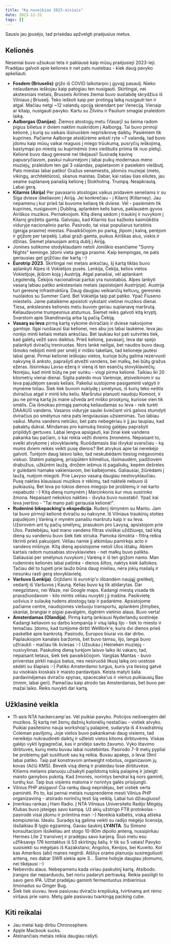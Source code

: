```yaml
---
title: "Ką nuveikiau 2023-aisiais"
date: 2023-12-31
tags: []
---
```


Sausis jau įpusėjo, tad prisėdau apžvelgti praėjusius metus.

## Kelionės

Neseniai buvo užsukusi teta ir paklausė kaip mūsų praėjusieji 2023-ieji.
Pradėjau galvoti apie keliones ir net pats nustebau - kiek daug pavyko
apkeliauti.

- **Fosdem (Briuselis)** grįžo iš COVID laikotarpio į gyvajį pasaulį. Nieko
  nelaudamas ieškojau kaip patogiau ten nusigauti. Skirtingai, nei akstesniais
  metais, Brussels Airlines žiemai buvo sustabdę skrydžius iš Vilniaus į
  Briuselį. Teko ieškoti kaip per protingą laiką nusigauti ten ir atgal. Mačiau
  netgi ~12 valandų opciją skrendant per Veneciją. Vienaip ar kitaip, nusigauti
  pavyko. Kartu su Žilvinu ir Paulium smagiai praleidom laiką.
- **Aalborgas (Danijas)**. Žiemos atostogų metu (Vasarį) su šeima radom pigius
  bilietus ir dviem naktim nuskridom į Aalborgą. Tai buvo pirmoji kelionė, į
  kurią su vaikais išsiruošėm neprisikrovę daiktų. Pasiėmėm tik kuprines.
  Pačiame Aalborge atsidūrėme anksti ryte ~7 valandą, tad buvo įdomu kaip mūsų
  vaikai reaguos į miego trūukumą, pusryčių ieškojimą, bastymąsi po miestą su
  kuprinėmis (nes viešbutis priima tik nuo pietų). Kelionė buvo daug geresnė nei
  tikėjausi! Susiradę kavinę papusryčiavom, paskui nukurnėjom į labai puikų
  modernaus meno muziejų, praleidom ten gal 3 valandas, papietavom ir pasiekėm
  viešbutį. Pats miestas labai patiko! Gražus senamiestis, įdomūs muziejai
  (meto, vikingų, architektūros), skanus maistas. Dabar, kai rašau šias eilutes,
  jau seame suplanavę panašią kelionę į Stokholmą. Trumpą. Neapkrautą. Labai
  gerą.
- **Kilarnis (Airija)** Per pavasario atostogas vaikus pridavėm seneliams ir su
  Siga dviese iškeliavom į Airiją. Jei konkrečiau - į Kilarnį (Killarney). Jau
  nepamenu į kur prieš tai buvome keliavę tik dviese. Vėl - pasiėmėm tik
  kuprines, nusigavom į Dubliną, aplankėm kelis barus, paklausėm gyvos Airiškos
  muzikos. Pernakvojom. Kitą dieną sėdom į traukinį ir nuvykom į Kilarnį
  grožėtis gamta. Galvojau, kad Kilarnis bus kažkoks kaimiūkštis viduryje
  nacionalinio parko. Pasirodo, tai visai populiarus turistinis (gerąja prasme)
  miestas. Pavaikščiojom po parką, įlipom į kalną, perėjom ir grįžom per
  tarpeklį. Labai graži gamta, puikus Airiškas alus, viskis ir džinas. Šiemet
  planuojam antrą dublį į Airiją.
- Jonines sutikome stodyklaudami netoli Joniškio esančiame "Sunny Nights"
  keminge. Įdomi vieta gerąja prasme. Kaip kempingas, ne pats geriausias get
  grįžčiau dar kartą :-)
- **Eurotrip 2023**. Skirtingai nei metais anksčiau, šį kartą tiklas buvo
  aplankyti Alpes iš Vokietijos pusės. Lenkija, Čekija, kelios vietos
  Vokietijoje, įkišom koją į Austriją. Atgal panašiai, vėl aplankant Legolendą.
  Čekijos nacionaliniai parkai yra nuostabūs. Alpes lankyti vasarą labiau patiko
  ankstesniais metais (apsistojant Austrijoje). Austrija turi geresnę
  infrastruktūrą. Daug daugiau veikiančių keltuvų, geresnės nuolaidos su Summer
  Card. Bet Vokietija taip pat patiko. Ypač Fiuseno miestelis. Jame pataikėme
  apsistoti vykstant vietinei muzikos dienai. Tiesa, ankstesnės kelionės metu
  buvom geriau suplanavę maršrutą. Keliaudavome trumpesnius atstumus. Šiemet
  reiks galvoti kitą kryptį. Svarstom apie Skandinaviją arba tą pačią Čekiją.
- **Vasarą su Ieva** pirmą kartą vykome dviračiais ir dviese nakvojome gamtoje.
  Ilgai ruošiausi šiai kelionei, nes abu jos labai laukėme. Ieva jau norėjo
  minti keliais metais anksčiau. Bet laukiau kol pati sutvirtės tiek, kad galėtų
  vežti savo daiktus. Prieš kelionę, pavasarį, Ieva dar spėjo palankyti dviračių
  treniruotas. Nors lankė neilgai, bet naudos buvo daug. Išmoko nebijoti minti
  per smėlį ir miško takeliais, tad kelionėje jautėsi labai gerai. Pirmai
  kelionei ieškojau vietos, kurioje būtų galima rezervuoti nakvynę iš anksto,
  paprašyti atvežti vandens, bei malkų, bei būtų gražus ežeras. Išsirinkau Lavso
  ežerą ir vieną iš ten esančių stovyklaviečių. Norėjau, kad minti būtų ne per
  sunku - visgi pirma kelionė. Taikiau iki 20 kilometrų vienai dienai. Sigita
  paleido mus Varėnoje, atsiveikinom ir su Ieva pajudėjom savais keliais.
  Pakeliui sustojome pasigaminti valgyti ir mynėme toliau. Šiek tiek buvom
  nuklydę į smėlynus, iš kurių teko neštis dviračius atgal ir minti kitu keliu.
  Maršrutui planuoti naudoju Komoot, ir jau ne pirmą kartą jis mane užveda ant
  miško proskynų, kuriose vien tik smėlis. Čia išmokau pirmąją pamoką
  keliaudamas su Ieva - reik turėti DAAAUG vandens. Vasaros viduryje saulei
  šviečiant virš galvos stumdyti dviračius po smėlynus nėra pats lengviausias
  užsiemimas. Tuo labiau vaikui. Mums vandens netrūko, bet pats nebegėriau ir jį
  jau taupiau, kad pakaktų dukrai. Mindamas pro kaimuką tiesiog galėjau
  paprašyti pripildyti gertuves. Labai lengva apsigauti, kai žinai kiek vandens
  pakanka tau pačiam, o kai reikia vežti dviems žmonėms. Nepaisant to, sveiki
  atvykome į stovyklavietę. Ruošdamasis šiai išvykai svarsčiau - ką mums dviem
  reikės veikti pusę dienos? Bet atvykus apie tai nereikėjo galvoti. Turėjom
  daug laisvo laiko, tad neskubėdami tiesiog mėgavomės viskuo. Statėm palapinę,
  prisipūtėm kilimėlius, išsimaudėm, padžiovėm drabužius, užkūrėm laužą, drožėm
  iešmus iš pagaliukų, kepėm dešreles ir gulėdami hamake vakieniavom, bei
  kalbėjomės. Galiausiai, žiūrėdami į laužą, nuėjom miegoti. Prie Lavyso vasarą
  daugiau nestovyklaučiau. Pusę nakties klausiausi muzikos ir rėkimų, tad
  naktelė nebuvo iš puikiausių. Bet Ieva po tokios dienos miegojo be problemų ir
  nei karto nepabudo :-) Kitą dieną numynėm į Marcinkonis kur mus susirinko
  žmona. Nepaisant nekokios nakties - išvyka buvo nuostabi!. Ypač kai Ieva
  įvertino - "Tai mano pati geriausia kelionė!".
- **Rudeninė bikepacking'o ekspedicija**. Rudenį išmynėm su Mantu. Jam tai buvo
  pirmoji kelionė dviračiu su nakvyne. Iš Vilniaus traukinių stoties pajudėjom į
  Varėną ir mynėm panašiu maršrutu kaip ir su Ieva. Užsirovėm ant tų pačių
  smėlynų, prasukom pro Lavysą, apsistojom prie Ulos. Pastebėjau, kad mano
  vandens filtras visiškai uždžiuvęs, tad kitą dieną su vandeniu buvo šiek tiek
  striuka. Pamoka išmokta - filtrą reikia tikrinti prieš pakuojant. Vėliau namie
  jį atkimšau pamirkęs acto ir vandens mišinyje. Kitą dieną apsistojome netoli
  Ulos ištakų. Abiem kartais radom nuosabias stovyklavietes - net malkų buvo
  palikta. Galiausiai per smėlynus nuvykom į Varėną ir iš ten grįžom namo. Man
  rudeninės kelionės labai patinka - dienos šiltos, naktys kiek šaltokos. Tačiau
  dėl to tupėti prie laužo būna daug mieliau, nėra jokių mašalų ir nesunku rasti
  gerą stovyklavietę.
- **Varšuva (Lenkija)**. Grįždami iš eurotrip'o išbandėm naująjį greitkelį,
  vedantį iš Varšuvos į Kauną. Kelias buvo ką tik atidarytas. Dar neegzistavo,
  nei Waze, nei Google maps. Kadangi miestą visada tik pravažiuodavom - kilo
  mintis vėliau nuvykti į jį mašina. Pasikvietę uošvius ir sulaukę rudens
  atostogų taip ir padarėme. Apsistojome pačiame centre, naudojomės viešuoju
  transportu, aplankėm įžimybes, skaniai, brangiai ir pigiai pavalgėm, išgėrėm
  vietinio alaus. Buvo verta!
- **Amsterdamas (Olandija)**. Pirmą kartą lankiausi Nyderlandų sostinėje.
  Kadangi keliavom su darbo kompanija ir visą laiką lijo - tiek to miesto ir
  temačiau. Įdomu, kad turėjome dirbti WeWork'e, kuris dvi dienos prieš paskelbė
  apie bankrotą. Pasirodo, Europos biurai vis dar dirbo. Paplaukiojom kanalais
  baržomis, bet buvo tamsu, lijo, langai buvo užtraukti - mačiau tik šviesas :-)
  Užsukau į Heineken muziejų - nusivylimas. Paskutinę dieną turėjom laisvo laiko
  iki vakaro, tad, nepaisant lietaus, šiek tiek pavaikščiojom. Vargšas Mantas -
  buvo priverstas pirkti naujus batus, nes nesiruošė likusį laiką oro uostose
  sėdėti su šlapiais :-) Patiko Amsterdamo turgus, kuris yra tiesiog gatvė su
  visokiais kioskais ir maisto pardavėjais. Keista matyti šalia pardavinėjamas
  dviračio spynas, spacecake'us ir vienus puikiausių Bao (mmm, labai geri).
  Pamačiau kaip atrodo tas Amsterdamas, bet buvo per mažai laiko. Reiks nuvykti
  dar kartą.

## Užklasinė veikla

- 11-asis NTA hackercamp'as. Vėl puikiai pavyko. Policijos neišvengėm dėl
  muzikos. Šį kartą net žemų dažnių kolonėlių nestačiau - vistiek atvyko.
  Puikiai pasiteisino nauja workshop'ų palapinė, sudaryta iš 4 kvadratinių
  Coleman paviljonų. Joje vietos buvo pakankamai daug visiems, tad nereikėjo
  nukraudinėti daiktų ir užleisti vietos kitoms dirbtuvėms. Viskas galėjo vykti
  lygiagrečiai, kas ir pridėjo savito žavumo. Vyko litavimo dirbtuvės, kurių
  metu buvau labai nustebintas. Pasirodo 7-9 metų pypliai be problemų gali
  susilituoti sau ką reikia. Buvau apakęs, o Ievai (9m) labai patiko. Taip pat
  konstravom antweight robotus, organizavom jų kovas (Ačiū KMS). Beveik visą
  dieną ir praleidau tose dirbtuvėse. Kitiems metams planuoju užsakyti papildomą
  tokią palapinę ir įsteigti maisto gamybos pukntą. Kad žmonės, norintys bendrai
  ką nors gaminti, turėtų kur. Taip bus visiems matoma ir norintys galės
  prisijungti.
- Vilnius PHP atsigavo! Čia rankų daug nepridėjau, bet vistiek verta paminėti.
  Po to, kai pernai metais nusprendėme mesti Vilnius PHP organizavimą - atsirado
  norinčių testi šią veiklą. Labai tuo džiaugiuosi!
- Įmerkiau rankas į Ham Radio. Į NTA Vilniaus Universiteto Radijo Mėgėjų Klubas
  buvo įsteigęs savo kampą. Už akių užstrigo FT8 protokolas - pasirodė visai
  įdomu ir priimtina man :-) Nereikia kalbėtis, viską atlieka kompiuteriai.
  Idealu. Suradęs ką galima veikti su radijo mėgėjo licensija, išsilaikiau B
  lygio egzaminą. Gavau šaukinį **LY4NTA**. Su Simono konsultacijom išsikėliau
  ant stogo 10-80m dipolio anteną, nussipirkau Hermes Lite 2 transiverį ir
  pradėjau savo karjerą. Šiuo metu esu užfiksavęs 176 kontaktus iš 53 skirtingų
  šalių. Ir tik su 5 vatais! Pavyko susisiekti su mėgėjais iš Kazakstano,
  Angolos, Kenijos, bei Kuveito. Kol kas Amerikos (abi) manes negirdi. Atšilus
  orams planuoju susireguliuoti anteną, nes dabar SWR siekia apie 3... Šiame
  hobyje daugiau įdomumo, nei tikėjausi :-)
- Nebevrdu alaus. Nebepamenu kada viriau paskutinį kartą. Atsibodo. Įrangos dar
  neparduodu, bet noriu padaryti pertrauką. Reikia pasiilgti to savo gero IPA.
  Užtat pradėjau gaminti fermentuotus imbierinius limonadus su Ginger Bug.
- Šiek tiek siuvau. Ievai pasiuvau dviračio krepšiuką, tvirtinamą ant rėmo
  viršaus prie vairo. Metų gale pasiuvau tvarkingą packing cube.

## Kiti reikalai

- Jau metai kaip dirbu Chronosphere.
- Apple Macbook sucks.
- Ateinančiais metais reikia daugiau rašyti.
